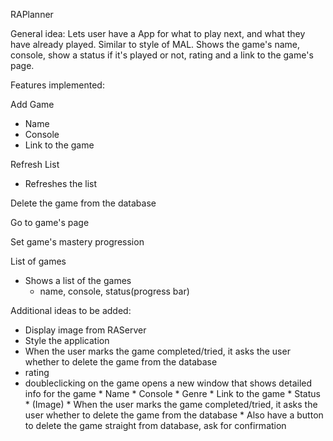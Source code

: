 RAPlanner

General idea:
Lets user have a App for what to play next, and what they have already played. Similar to style of MAL.
Shows the game's name, console, show a status if it's played or not, rating and a link to the game's page.

Features implemented:

Add Game
- Name
- Console
- Link to the game

Refresh List
- Refreshes the list

Delete the game from the database

Go to game's page

Set game's mastery progression

List of games 
- Shows a list of the games
	* name, console, status(progress bar) 
	

Additional ideas to be added:
- Display image from RAServer
- Style the application
- When the user marks the game completed/tried, it asks the user whether to delete the game from the database
- rating
- doubleclicking on the game opens a new window that shows detailed info for the game
		* Name
		* Console
		* Genre
		* Link to the game
		* Status
		* (Image)
		* When the user marks the game completed/tried, it asks the user whether to delete the game from the database
		* Also have a button to delete the game straight from database, ask for confirmation
